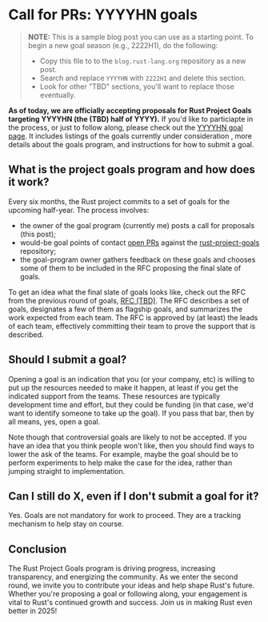 # Call for PRs: YYYYHN goals

> **NOTE:** This is a sample blog post you can use as a starting point.
> To begin a new goal season (e.g., 2222H1), do the following:
>
> * Copy this file to to the `blog.rust-lang.org` repository as a new post.
> * Search and replace `YYYYHN` with `2222H1` and delete this section.
> * Look for other "TBD" sections, you'll want to replace those eventually.

**As of today, we are officially accepting proposals for Rust Project Goals targeting YYYYHN (the (TBD) half of YYYY).** If you'd like to particiapte in the process, or just to follow along, please check out the [YYYYHN goal page][YYYYHN]. It includes listings of the goals currently under consideration , more details about the goals program, and instructions for how to submit a goal.

[YYYYHN]: https://rust-lang.github.io/rust-project-goals/YYYYHN/index.html

## What is the project goals program and how does it work?

Every six months, the Rust project commits to a set of goals for the upcoming half-year. The process involves:

* the owner of the goal program (currently me) posts a call for proposals (this post);
* would-be goal points of contact [open PRs][] against the [rust-project-goals] repository;
* the goal-program owner gathers feedback on these goals and chooses some of them to be included in the RFC proposing the final slate of goals.

To get an idea what the final slate of goals looks like, check out the RFC from the previous round of goals, [RFC (TBD)][]. The RFC describes a set of goals, designates a few of them as flagship goals, and summarizes the work expected from each team. The RFC is approved by (at least) the leads of each team, effectively committing their team to prove the support that is described.

[rust-project-goals]: https://rust-lang.github.io/rust-project-goals/
[open PRs]: https://rust-lang.github.io/rust-project-goals/how_to/propose_a_goal.html
[May of 2024]: https://blog.rust-lang.org/inside-rust/2024/05/07/announcing-project-goals.html
[RFC 3614]: https://github.com/rust-lang/rfcs/pull/3614
[RFC (TBD)]: https://github.com/rust-lang/rfcs/pull/TBD
[PAIA]: https://blog.rust-lang.org/2024/08/12/Project-goals.html

## Should I submit a goal?

Opening a goal is an indication that you (or your company, etc) is willing to put up the resources needed to make it happen, at least if you get the indicated support from the teams. These resources are typically development time and effort, but they could be funding (in that case, we'd want to identify someone to take up the goal). If you pass that bar, then by all means, yes, open a goal. 

Note though that controversial goals are likely to not be accepted. If you have an idea that you think people won't like, then you should find ways to lower the ask of the teams. For example, maybe the goal should be to perform experiments to help make the case for the idea, rather than jumping straight to implementation.

## Can I still do X, even if I don't submit a goal for it?

Yes. Goals are not mandatory for work to proceed. They are a tracking mechanism to help stay on course.

## Conclusion

The Rust Project Goals program is driving progress, increasing transparency, and energizing the community. As we enter the second round, we invite you to contribute your ideas and help shape Rust's future. Whether you're proposing a goal or following along, your engagement is vital to Rust's continued growth and success. Join us in making Rust even better in 2025!